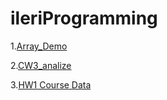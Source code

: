 # ileriProgramming

1.[Array_Demo](./ArrayDemo_m.zahidunal.html)

2.[CW3_analize](./data_analiseCW3/inspector.html)

3.[HW1 Course Data](./HW1Array.html)
